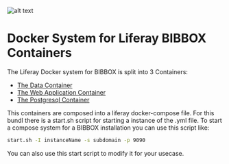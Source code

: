 ![alt text](https://account.liferay.com/documents/14/8441540/Liferay-Logo-Website-Retina2.png/3aeff1e4-5d66-43de-8d54-ee7911ee8cb8?t=1398714210000 "Liferay logo")
# Docker System for Liferay BIBBOX Containers

The Liferay Docker system for BIBBOX is split into 3 Containers:
* [The Data Container](https://github.com/BiBBox/docker-tools/tree/master/liferay/image/liferay-data)
* [The Web Application Container](https://github.com/BiBBox/docker-tools/tree/master/liferay/image/liferay-application)
* [The Postgresql Container](https://hub.docker.com/_/postgres/)

This containers are composed into a liferay docker-compose file. For this bundl there is a start.sh script for starting a instance of the .yml file. To start a compose system for a BIBBOX installation you can use this script like:

```Bash
start.sh -I instanceName -s subdomain -p 9090 
```

You can also use this start script to modify it for your usecase.
